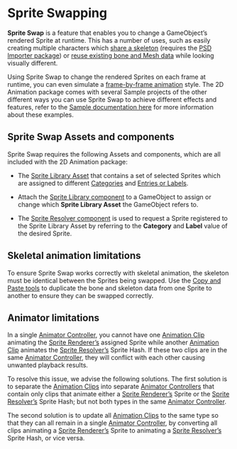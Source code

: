 # Sprite Swapping
__Sprite Swap__ is a feature that enables you to change a GameObject’s rendered Sprite at runtime. This has a number of uses, such as easily creating multiple characters which [share a skeleton](ex-skeleton-sharing.md) (requires the [PSD Importer package](https://docs.unity3d.com/Packages/com.unity.2d.psdimporter@latest)) or [reuse existing bone and Mesh data](SkinEdToolsShortcuts.md#copy-and-paste-behavior) while looking visually different.

Using Sprite Swap to change the rendered Sprites on each frame at runtime, you can even simulate a [frame-by-frame animation](FFanimation.md) style. The 2D Animation package comes with several Sample projects of the other different ways you can use Sprite Swap to achieve different effects and features, refer to the [Sample documentation here](ex-sprite-swap.md) for more information about these examples.

## Sprite Swap Assets and components
Sprite Swap requires the following Assets and components, which are all included with the 2D Animation package:

- The [Sprite Library Asset](SLAsset.md) that contains a set of selected Sprites which are assigned to different [Categories](SLAsset.md#category) and [Entries or Labels](SLAsset.md#entry).

- Attach the [Sprite Library component](SLAsset.html#sprite-library-component) to a GameObject to assign or change which __Sprite Library Asset__ the GameObject refers to.

- The [Sprite Resolver component](SLAsset.html#sprite-resolver-component) is used to request a Sprite registered to the Sprite Library Asset by referring to the __Category__ and __Label__ value of the desired Sprite.

## Skeletal animation limitations
To ensure Sprite Swap works correctly with skeletal animation, the skeleton must be identical between the Sprites being swapped. Use the [Copy and Paste tools](SkinEdToolsShortcuts.md#copy-and-paste-behavior) to duplicate the bone and skeleton data from one Sprite to another to ensure they can be swapped correctly.

## Animator limitations
In a single [Animator Controller](https://docs.unity3d.com/Manual/AnimatorControllers.html), you cannot have one [Animation Clip](https://docs.unity3d.com/Manual/AnimationClips.html) animating the [Sprite Renderer’s](https://docs.unity3d.com/Manual/class-SpriteRenderer.html) assigned Sprite while another [Animation Clip](https://docs.unity3d.com/Manual/AnimationClips.html) animates the [Sprite Resolver’s](SLAsset.html#sprite-resolver-component) Sprite Hash. If these two clips are in the same [Animator Controller](https://docs.unity3d.com/Manual/AnimatorControllers.html), they will conflict with each other causing unwanted playback results.

To resolve this issue, we advise the following solutions. The first solution is to separate the [Animation Clips](https://docs.unity3d.com/Manual/AnimationClips.html) into separate [Animator Controllers](https://docs.unity3d.com/Manual/AnimatorControllers.html) that contain only clips that animate either a [Sprite Renderer’s](https://docs.unity3d.com/Manual/class-SpriteRenderer.html) Sprite or the [Sprite Resolver’s](SLAsset.html#sprite-resolver-component) Sprite Hash; but not both types in the same [Animator Controller](https://docs.unity3d.com/Manual/AnimatorControllers.html).

The second solution is to update all [Animation Clips](https://docs.unity3d.com/Manual/AnimationClips.html) to the same type so that they can all remain in a single [Animator Controller](https://docs.unity3d.com/Manual/AnimatorControllers.html), by converting all clips animating a [Sprite Renderer’s](https://docs.unity3d.com/Manual/class-SpriteRenderer.html) Sprite to animating a [Sprite Resolver’s](SLAsset.html#sprite-resolver-component) Sprite Hash, or vice versa.
